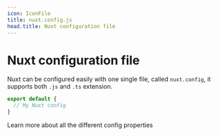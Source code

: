 ```yaml
---
icon: IconFile
title: nuxt.config.js
head.title: Nuxt configuration file
---
```


# Nuxt configuration file

Nuxt can be configured easily with one single file, called `nuxt.config`, it supports both `.js` and `.ts` extension.

```ts
export default {
  // My Nuxt config
}
```

Learn more about all the different config properties

<!-- GENERATED_CONFIG_DOCS -->

